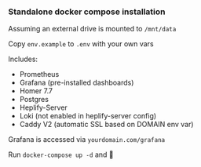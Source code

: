 ### Standalone docker compose installation
Assuming an external drive is mounted to `/mnt/data`

Copy `env.example` to `.env` with your own vars

Includes:
* Prometheus
* Grafana (pre-installed dashboards)
* Homer 7.7
* Postgres
* Heplify-Server
* Loki (not enabled in heplify-server config)
* Caddy V2 (automatic SSL based on DOMAIN env var)

Grafana is accessed via `yourdomain.com/grafana`

Run `docker-compose up -d` and :tada:
